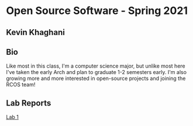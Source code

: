 # Open Source Software - Spring 2021
## Kevin Khaghani

## Bio
Like most in this class, I'm a computer science major, but unlike most here I've taken the early Arch and plan to graduate 1-2 semesters early.
I'm also growing more and more interested in open-source projects and joining the RCOS team!

## Lab Reports
[Lab 1](labs/lab-01/report.md)
